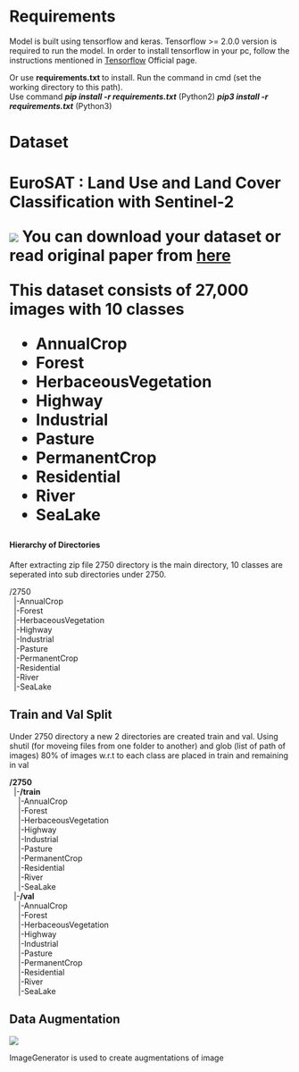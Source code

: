 <h1>Requirements</h1>
Model is built using tensorflow and keras. Tensorflow >= 2.0.0 version is required to run the model. In order to install tensorflow in your pc,
follow the instructions mentioned in <a href="https://www.tensorflow.org/install">Tensorflow</a> Official page.

Or use <b> requirements.txt </b> to install. Run the command in cmd (set the working directory to this path).<br>
Use command <i><b>pip install -r requirements.txt</b></i> (Python2) <i><b>pip3 install -r requirements.txt</b></i> (Python3)

<h1>Dataset<h1>
<p>EuroSAT : Land Use and Land Cover Classification with Sentinel-2</p>
<img src = "https://raw.githubusercontent.com/phelber/EuroSAT/master/eurosat_overview_small.jpg">
You can download your dataset or read original paper from <a href="https://github.com/phelber/eurosat">here</a>
<p> This dataset consists of 27,000 images with 10 classes</p>
<ul>
  <li>AnnualCrop</li>
  <li>Forest</li>
  <li>HerbaceousVegetation</li>
  <li>Highway</li>
  <li>Industrial</li>
  <li>Pasture</li>
  <li>PermanentCrop</li>
  <li>Residential</li>
  <li>River</li>
  <li>SeaLake</li>
</ul>
<h4>Hierarchy of Directories</h4>
<p>After extracting zip file 2750 directory is the main directory, 10 classes are seperated into sub directories under 2750.<br>
<p>/2750<br>
   &nbsp&nbsp|-AnnualCrop<br>
   &nbsp&nbsp|-Forest<br>
   &nbsp&nbsp|-HerbaceousVegetation<br>
   &nbsp&nbsp|-Highway<br>
   &nbsp&nbsp|-Industrial<br>
   &nbsp&nbsp|-Pasture<br>
   &nbsp&nbsp|-PermanentCrop<br>
   &nbsp&nbsp|-Residential<br>
   &nbsp&nbsp|-River<br>
   &nbsp&nbsp|-SeaLake<br>
</p>
<h2>Train and Val Split</h2>
<p> Under 2750 directory a new 2 directories are created train and val. Using shutil (for moveing files from one folder to another) and glob (list of path of images) 80% of images w.r.t to each class are placed in train and remaining in val</p>
<p><b>/2750</b><br>
   &nbsp&nbsp|-<b>/train</b><br>
   &nbsp&nbsp&nbsp&nbsp|-AnnualCrop<br>
   &nbsp&nbsp&nbsp&nbsp|-Forest<br>
   &nbsp&nbsp&nbsp&nbsp|-HerbaceousVegetation<br>
   &nbsp&nbsp&nbsp&nbsp|-Highway<br>
   &nbsp&nbsp&nbsp&nbsp|-Industrial<br>
   &nbsp&nbsp&nbsp&nbsp|-Pasture<br>
   &nbsp&nbsp&nbsp&nbsp|-PermanentCrop<br>
   &nbsp&nbsp&nbsp&nbsp|-Residential<br>
   &nbsp&nbsp&nbsp&nbsp|-River<br>
   &nbsp&nbsp&nbsp&nbsp|-SeaLake<br>
  &nbsp&nbsp|-<b>/val</b><br>
   &nbsp&nbsp&nbsp&nbsp|-AnnualCrop<br>
   &nbsp&nbsp&nbsp&nbsp|-Forest<br>
   &nbsp&nbsp&nbsp&nbsp|-HerbaceousVegetation<br>
   &nbsp&nbsp&nbsp&nbsp|-Highway<br>
   &nbsp&nbsp&nbsp&nbsp|-Industrial<br>
   &nbsp&nbsp&nbsp&nbsp|-Pasture<br>
   &nbsp&nbsp&nbsp&nbsp|-PermanentCrop<br>
   &nbsp&nbsp&nbsp&nbsp|-Residential<br>
   &nbsp&nbsp&nbsp&nbsp|-River<br>
   &nbsp&nbsp&nbsp&nbsp|-SeaLake<br>
</p>
<h2>Data Augmentation</h2>
<img src="https://drive.google.com/file/d/1ltULV0jliCYqzUDN1YV-uFoAJMWQoeRq/view">
<p>ImageGenerator is used to create augmentations of image</p>
